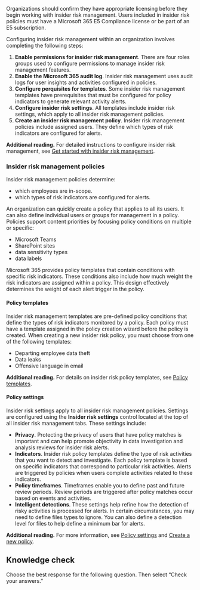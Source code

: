 Organizations should confirm they have appropriate licensing before they begin working with insider risk management. Users included in insider risk policies must have a Microsoft 365 E5 Compliance license or be part of an E5 subscription.

Configuring insider risk management within an organization involves completing the following steps:

1.  **Enable permissions for insider risk management**. There are four roles groups used to configure permissions to manage insider risk management features.
2.  **Enable the Microsoft 365 audit log**. Insider risk management uses audit logs for user insights and activities configured in policies.
3.  **Configure perquisites for templates**. Some insider risk management templates have prerequisites that must be configured for policy indicators to generate relevant activity alerts.
4.  **Configure insider risk settings**. All templates include insider risk settings, which apply to all insider risk management policies.
5.  **Create an insider risk management policy**. Insider risk management policies include assigned users. They define which types of risk indicators are configured for alerts.

**Additional reading.** For detailed instructions to configure insider risk management, see [Get started with insider risk management](https://docs.microsoft.com/microsoft-365/compliance/insider-risk-management-configure?azure-portal=true).

### Insider risk management policies

Insider risk management policies determine:

 -  which employees are in-scope.
 -  which types of risk indicators are configured for alerts.

An organization can quickly create a policy that applies to all its users. It can also define individual users or groups for management in a policy. Policies support content priorities by focusing policy conditions on multiple or specific:

 -  Microsoft Teams
 -  SharePoint sites
 -  data sensitivity types
 -  data labels

Microsoft 365 provides policy templates that contain conditions with specific risk indicators. These conditions also include how much weight the risk indicators are assigned within a policy. This design effectively determines the weight of each alert trigger in the policy.

#### Policy templates

Insider risk management templates are pre-defined policy conditions that define the types of risk indicators monitored by a policy. Each policy must have a template assigned in the policy creation wizard before the policy is created. When creating a new insider risk policy, you must choose from one of the following templates:

 -  Departing employee data theft
 -  Data leaks
 -  Offensive language in email

**Additional reading.** For details on insider risk policy templates, see [Policy templates](https://docs.microsoft.com/microsoft-365/compliance/insider-risk-management-policies?azure-portal=true).

#### Policy settings

Insider risk settings apply to all insider risk management policies. Settings are configured using the **Insider risk settings** control located at the top of all insider risk management tabs. These settings include:

 -  **Privacy**. Protecting the privacy of users that have policy matches is important and can help promote objectivity in data investigation and analysis reviews for insider risk alerts.
 -  **Indicators**. Insider risk policy templates define the type of risk activities that you want to detect and investigate. Each policy template is based on specific indicators that correspond to particular risk activities. Alerts are triggered by policies when users complete activities related to these indicators.
 -  **Policy timeframes**. Timeframes enable you to define past and future review periods. Review periods are triggered after policy matches occur based on events and activities.
 -  **Intelligent detections**. These settings help refine how the detection of risky activities is processed for alerts. In certain circumstances, you may need to define files types to ignore. You can also define a detection level for files to help define a minimum bar for alerts.

**Additional reading.** For more information, see [Policy settings](https://docs.microsoft.com/microsoft-365/compliance/insider-risk-management-policies?azure-portal=true) and [Create a new policy](https://docs.microsoft.com/microsoft-365/compliance/insider-risk-management-policies?azure-portal=true).

## Knowledge check

Choose the best response for the following question. Then select “Check your answers.”